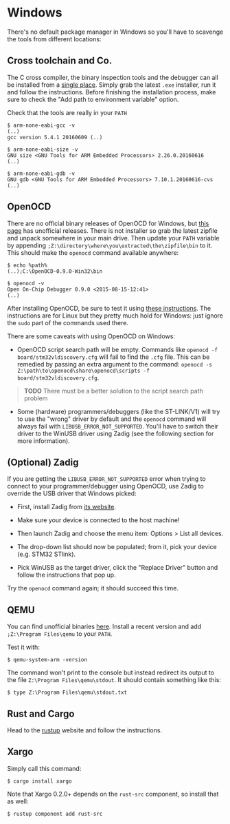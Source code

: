 # Windows

There's no default package manager in Windows so you'll have to scavenge the
tools from different locations:

## Cross toolchain and Co.

The C cross compiler, the binary inspection tools and the debugger can all be
installed from a [single place]. Simply grab the latest `.exe` installer, run it
and follow the instructions. Before finishing the installation process, make
sure to check the "Add path to environment variable" option.

[single place]: https://launchpad.net/gcc-arm-embedded/+download

Check that the tools are really in your `PATH`

```
$ arm-none-eabi-gcc -v
(..)
gcc version 5.4.1 20160609 (..)

$ arm-none-eabi-size -v
GNU size <GNU Tools for ARM Embedded Processors> 2.26.0.20160616
(..)

$ arm-none-eabi-gdb -v
GNU gdb <GNU Tools for ARM Embedded Processors> 7.10.1.20160616-cvs
(..)
```

## OpenOCD

There are no official binary releases of OpenOCD for Windows, but [this page]
has unofficial releases. There is not installer so grab the latest zipfile and
unpack somewhere in your main drive. Then update your `PATH` variable by
appending `;Z:\directory\where\you\extracted\the\zipfile\bin` to it. This should
make the `openocd` command available anywhere:

[this page]: http://gnutoolchains.com/arm-eabi/openocd/

```
$ echo %path%
(..);C:\OpenOCD-0.9.0-Win32\bin

$ openocd -v
Open On-Chip Debugger 0.9.0 <2015-08-15-12:41>
(..)
```

After installing OpenOCD, be sure to test it using [these instructions]. The
instructions are for Linux but they pretty much hold for Windows: just ignore
the `sudo` part of the commands used there.

[these instructions]: linux.html#First%20OpenOCD%20connection

There are some caveats with using OpenOCD on Windows:

- OpenOCD script search path will be empty. Commands like `openocd -f
  board/stm32vldiscovery.cfg` will fail to find the `.cfg` file. This can be
  remedied by passing an extra argument to the command: `openocd -s
  Z:\path\to\openocd\share\openocd\scripts -f board/stm32vldiscovery.cfg`.

> **TODO** There must be a better solution to the script search path problem

- Some (hardware) programmers/debuggers (like the ST-LINK/V1) will try to use
  the "wrong" driver by default and the `openocd` command will always fail with
  `LIBUSB_ERROR_NOT_SUPPORTED`. You'll have to switch their driver to the WinUSB
  driver using Zadig (see the following section for more information).

## (Optional) Zadig

If you are getting the `LIBUSB_ERROR_NOT_SUPPORTED` error when trying to connect
to your programmer/debugger using OpenOCD, use Zadig to override the USB driver
that Windows picked:

- First, install Zadig from [its website].

- Make sure your device is connected to the host machine!

- Then launch Zadig and choose the menu item: Options > List all devices.

- The drop-down list should now be populated; from it, pick your device (e.g.
  STM32 STlink).

- Pick WinUSB as the target driver, click the "Replace Driver" button and follow
  the instructions that pop up.

[its website]: http://zadig.akeo.ie/

Try the `openocd` command again; it should succeed this time.

## QEMU

You can find unofficial binaries [here]. Install a recent version and add
`;Z:\Program Files\qemu` to your `PATH`.

[here]: https://qemu.weilnetz.de/

Test it with:

```
$ qemu-system-arm -version
```

The command won't print to the console but instead redirect its output to the
file `Z:\Program Files\qemu\stdout`. It should contain something like this:

```
$ type Z:\Program Files\qemu\stdout.txt
```

## Rust and Cargo

Head to the [rustup] website and follow the instructions.

[rustup]: https://www.rustup.rs/

## Xargo

Simply call this command:

```
$ cargo install xargo
```

Note that Xargo 0.2.0+ depends on the `rust-src` component, so install that as
well:

```
$ rustup component add rust-src
```
